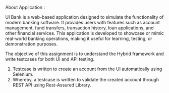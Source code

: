 About Application : 

UI Bank is a web-based application designed to simulate the functionality of modern banking software. It provides users with features such as account management, fund transfers, transaction history, loan applications, and other financial services. This application is developed to showcase or mimic real-world banking operations, making it useful for learning, testing, or demonstration purposes.

The objective of this assignment is to understand the Hybrid framework and write testcases for both UI and API testing.

1. Testcase is written to create an account from the UI automatically using Selenium.
2. Whereby, a testcase is written to validate the created account through REST API using Rest-Assured Library.
